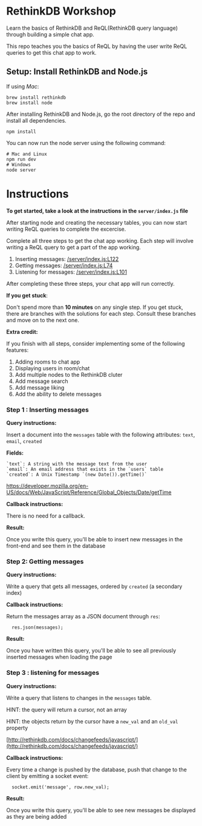 # RethinkDB Workshop

Learn the basics of RethinkDB and ReQL(RethinkDB query language) through building a simple chat app.

This repo teaches you the basics of ReQL by having the user write ReQL queries to get this chat app to work.

## Setup: Install RethinkDB and Node.js

If using *Mac*:

```
brew install rethinkdb
brew install node
```

After installing RethinkDB and Node.js, go the root directory of the repo and install all dependencies.

```
npm install
```

You can now run the node server using the following command:

```
# Mac and Linux
npm run dev
# Windows
node server
```

# Instructions

**To get started, take a look at the instructions in the `server/index.js` file**

After starting node and creating the necessary tables, you can now start writing ReQL queries to complete the excercise.

Complete all three steps to get the chat app working. Each step will involve writing a ReQL query to get a part of the app working.

1. Inserting messages: [/server/index.js:L122](https://github.com/thejsj/rethinkdb-workshop/blob/master/server/index.js#L122)
2. Getting messages: [/server/index.js:L74](https://github.com/thejsj/rethinkdb-workshop/blob/master/server/index.js#L74)
3. Listening for messages: [/server/index.js:L101](https://github.com/thejsj/rethinkdb-workshop/blob/master/server/index.js#L101)

After completing these three steps, your chat app will run correctly.

**If you get stuck**:

Don't spend more than **10 minutes** on any single step. If you get stuck, there are branches with the solutions for each step. Consult these branches and move on to the next one.

**Extra credit:**

If you finish with all steps, consider implementing some of the following features:

1. Adding rooms to chat app
2. Displaying users in room/chat
3. Add multiple nodes to the RethinkDB cluter
4. Add message search
5. Add message liking
6. Add the ability to delete messages

### Step 1 : Inserting messages

**Query instructions:**

Insert a document into the `messages` table with the following attributes: `text`, `email`, `created`

**Fields:**
```
`text`: A string with the message text from the user
`email`: An email address that exists in the `users` table
`created`: A Unix Timestamp `(new Date()).getTime()`
```

https://developer.mozilla.org/en-US/docs/Web/JavaScript/Reference/Global_Objects/Date/getTime

**Callback instructions:**

There is no need for a callback.

**Result:**

Once you write this query, you'll be able to insert new messages in the front-end and see them in the database

### Step 2: Getting messages

**Query instructions:**

Write a query that gets all messages, ordered by `created` (a secondary index)

**Callback instructions:**

Return the messages array as a JSON document through `res`:
```
  res.json(messages);
```
**Result:**

Once you have written this query, you'll be able to see all previously inserted messages when loading the page

### Step 3 : listening for messages

**Query instructions:**

Write a query that listens to changes in the `messages` table.

HINT: the query will return a cursor, not an array

HINT: the objects return by the cursor have a `new_val` and an `old_val` property

[http://rethinkdb.com/docs/changefeeds/javascript/](http://rethinkdb.com/docs/changefeeds/javascript/)

**Callback instructions:**

Every time a change is pushed by the database, push that change to the client by emitting a socket event:
```
  socket.emit('message', row.new_val);
```

**Result:**

Once you write this query, you'll be able to see new messages be displayed as they are being added
